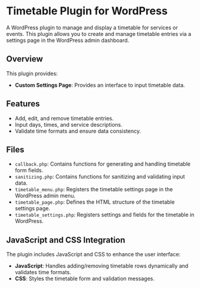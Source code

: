 # Timetable Plugin for WordPress

A WordPress plugin to manage and display a timetable for services or events. This plugin allows you to create and manage timetable entries via a settings page in the WordPress admin dashboard.

## Overview

This plugin provides:

- **Custom Settings Page**: Provides an interface to input timetable data.

## Features

- Add, edit, and remove timetable entries.
- Input days, times, and service descriptions.
- Validate time formats and ensure data consistency.

## Files

- `callback.php`: Contains functions for generating and handling timetable form fields.
- `sanitizing.php`: Contains functions for sanitizing and validating input data.
- `timetable_menu.php`: Registers the timetable settings page in the WordPress admin menu.
- `timetable_page.php`: Defines the HTML structure of the timetable settings page.
- `timetable_settings.php`: Registers settings and fields for the timetable in WordPress.

## JavaScript and CSS Integration

The plugin includes JavaScript and CSS to enhance the user interface:

- **JavaScript**: Handles adding/removing timetable rows dynamically and validates time formats.
- **CSS**: Styles the timetable form and validation messages.
